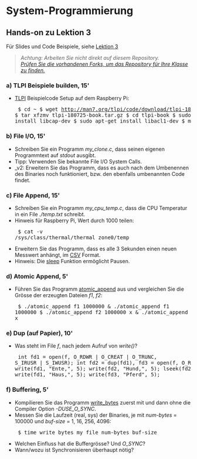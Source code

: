 # System-Programmierung
## Hands-on zu Lektion 3
Für Slides und Code Beispiele, siehe [Lektion 3](../../../fhnw-syspr/blob/master/03/README.md)

> *Achtung: Arbeiten Sie nicht direkt auf diesem Repository.*<br/>
> *[Prüfen Sie die vorhandenen Forks, um das Repository für Ihre Klasse zu finden.](../../network/members)*

### a) TLPI Beispiele builden, 15'
* [TLPI](http://www.man7.org/tlpi/) Beispielcode Setup auf dem Raspberry Pi:<pre>
    $ cd ~
    $ wget http://man7.org/tlpi/code/download/tlpi-180725-book.tar.gz
    $ tar xfzmv tlpi-180725-book.tar.gz
    $ cd tlpi-book
    $ sudo apt-get install libcap-dev
    $ sudo apt-get install libacl1-dev
    $ make</pre>

### b) File I/O, 15'
* Schreiben Sie ein Programm *my_clone.c*, dass seinen eigenen Programmtext auf *stdout* ausgibt.
* Tipp: Verwenden Sie bekannte File I/O System Calls.
* _v2: Erweitern Sie das Programm, dass es auch nach dem Umbenennen des Binaries noch funktioniert, bzw. den ebenfalls umbenannten Code findet.

### c) File Append, 15'
* Schreiben Sie ein Programm *my_cpu_temp.c*, dass die CPU Temperatur in ein File *./temp.txt* schreibt.
* Hinweis für Raspberry Pi, Wert durch 1000 teilen:<pre>
    $ cat -v /sys/class/thermal/thermal_zone0/temp</pre>
* Erweitern Sie das Programm, dass es alle 3 Sekunden einen neuen Messwert anhängt, im [CSV](https://tools.ietf.org/html/rfc4180) Format.
* Hinweis: Die [sleep](http://man7.org/linux/man-pages/man3/sleep.3.html) Funktion ermöglicht Pausen.

### d) Atomic Append, 5'
* Führen Sie das Programm [atomic_append](http://man7.org/tlpi/code/online/dist/fileio/atomic_append.c.html) aus und vergleichen Sie die Grösse der erzeugten Dateien *f1*, *f2*:<pre>
$ ./atomic_append f1 1000000 & ./atomic_append f1 1000000
$ ./atomic_append f2 1000000 x & ./atomic_append f2 1000000 x</pre>

### e) Dup (auf Papier), 10'
* Was steht im File *f*, nach jedem Aufruf von *write()*?<pre>
    int fd1 = open(f, O_RDWR | O_CREAT | O_TRUNC, S_IRUSR | S_IWUSR);
    int fd2 = dup(fd1), fd3 = open(f, O_RDWR);
    write(fd1, "Ente,", 5);
    write(fd2, "Hund,", 5);
    lseek(fd2, 0, SEEK_SET);
    write(fd1, "Haus,", 5);
    write(fd3, "Pferd", 5);</pre>

### f) Buffering, 5'
* Kompilieren Sie das Programm [write_bytes](http://man7.org/tlpi/code/online/dist/filebuff/write_bytes.c.html) zuerst mit und dann ohne die Compiler Option *-DUSE_O_SYNC*.
* Messen Sie die Laufzeit (real, sys) der Binaries, je mit *num-bytes* = 100000 und *buf-size* = 1, 16, 256, 4096:<pre>
    $ time write_bytes my_file num-bytes buf-size</pre>
* Welchen Einfluss hat die Buffergrösse? Und *O_SYNC*?
* Wann/wozu ist Synchronisieren überhaupt nötig?
